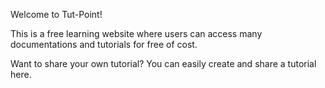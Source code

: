 Welcome to Tut-Point!

This is a free learning website where users can access many documentations and tutorials for free of cost.

Want to share your own tutorial?
You can easily create and share a tutorial here.
